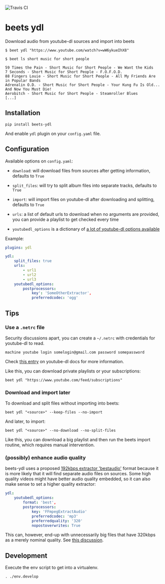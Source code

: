![Travis CI](https://api.travis-ci.org/vmassuchetto/beets-ydl.svg?branch=master)

# beets ydl

Download audio from youtube-dl sources and import into beets

    $ beet ydl "https://www.youtube.com/watch?v=wW6ykueIhX8"

    $ beet ls short music for short people

    59 Times the Pain - Short Music for Short People - We Want the Kids
    7 Seconds - Short Music for Short People - F.O.F.O.D.
    88 Fingers Louie - Short Music for Short People - All My Friends Are in Popular Bands
    Adrenalin O.D. - Short Music for Short People - Your Kung Fu Is Old... And Now You Must Die!
    Aerobitch - Short Music for Short People - Steamroller Blues
    [...]

## Installation

    pip install beets-ydl

And enable `ydl` plugin on your `config.yaml` file.

## Configuration

Available options on `config.yaml`:

- `download`: will download files from sources after getting information,
  defaults to `True`

- `split_files`: will try to split album files into separate tracks, defaults
  to `True`

- `import`: will import files on youtube-dl after downloading and splitting,
  defaults to `True`

- `urls`: a list of default urls to download when no arguments are provided, you
  can provide a playlist to get checked every time

- `youtubedl_options` is a dictionary of
  [a lot of youtube-dl options available](https://git.io/fN0c7)

Example:

```yaml
plugins: ydl

ydl:
    split_files: true
    urls:
        - url1
        - url2
        - url3
    youtubedl_options:
        postprocessors:
            key': 'SomeOtherExtractor',
            preferredcodec: 'ogg'
```
## Tips

### Use a `.netrc` file

Security discussions apart, you can create a `~/.netrc` with credentials for
youtube-dl to read.

    machine youtube login somelogin@gmail.com password somepassword

Check [this entry](https://git.io/fN2TD) on youtube-dl docs for more
information.

Like this, you can download private playlists or your subscriptions:

    beet ydl "https://www.youtube.com/feed/subscriptions"

### Download and import later

To download and split files without importing into beets:

    beet ydl "<source>" --keep-files --no-import

And later, to import:

    beet ydl "<source>" --no-download --no-split-files

Like this, you can download a big playlist and then run the beets import
routine, which requires manual intervention.

### (possibly) enhance audio quality

beets-ydl uses a proposed [192kbps extractor 'bestaudio'](https://git.io/fN2mJ)
format because it is more likely that it will find separate audio files on
sources. Some high quality videos might have better audio quality embedded, so
it can also make sense to set a higher quality extractor:

```yaml
ydl:
    youtubedl_options:
        format: 'best',
        postprocessors:
            key: 'FFmpegExtractAudio'
            preferredcodec: 'mp3'
            preferredquality: '320'
            nopostoverwrites: True
```

This can, however, end-up with unnecessarily big files that have 320kbps as a
merely nominal quality. See [this discussion](https://askubuntu.com/q/634584).

## Development

Execute the env script to get into a virtualenv.

    . ./env.develop